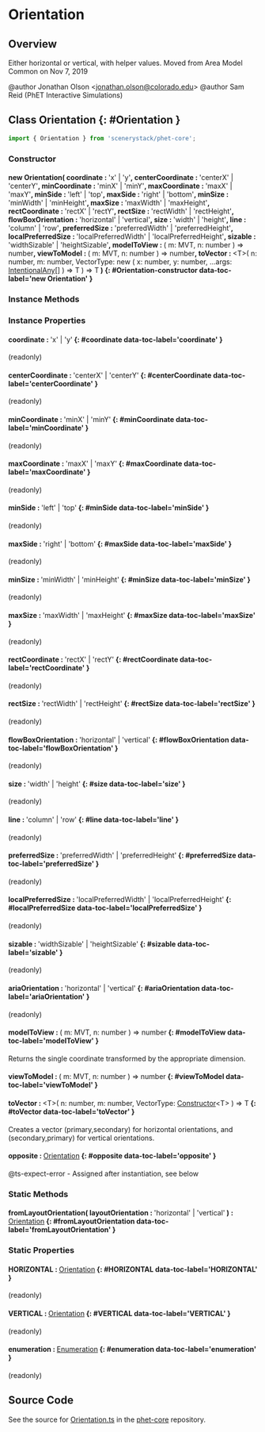 # Orientation

## Overview

Either horizontal or vertical, with helper values.  Moved from Area Model Common on Nov 7, 2019

@author Jonathan Olson &lt;jonathan.olson@colorado.edu&gt;
@author Sam Reid (PhET Interactive Simulations)

## Class Orientation {: #Orientation }


```js
import { Orientation } from 'scenerystack/phet-core';
```
### Constructor

#### new Orientation( coordinate : <span style="font-weight: 400;">'x' | 'y'</span>, centerCoordinate : <span style="font-weight: 400;">'centerX' | 'centerY'</span>, minCoordinate : <span style="font-weight: 400;">'minX' | 'minY'</span>, maxCoordinate : <span style="font-weight: 400;">'maxX' | 'maxY'</span>, minSide : <span style="font-weight: 400;">'left' | 'top'</span>, maxSide : <span style="font-weight: 400;">'right' | 'bottom'</span>, minSize : <span style="font-weight: 400;">'minWidth' | 'minHeight'</span>, maxSize : <span style="font-weight: 400;">'maxWidth' | 'maxHeight'</span>, rectCoordinate : <span style="font-weight: 400;">'rectX' | 'rectY'</span>, rectSize : <span style="font-weight: 400;">'rectWidth' | 'rectHeight'</span>, flowBoxOrientation : <span style="font-weight: 400;">'horizontal' | 'vertical'</span>, size : <span style="font-weight: 400;">'width' | 'height'</span>, line : <span style="font-weight: 400;">'column' | 'row'</span>, preferredSize : <span style="font-weight: 400;">'preferredWidth' | 'preferredHeight'</span>, localPreferredSize : <span style="font-weight: 400;">'localPreferredWidth' | 'localPreferredHeight'</span>, sizable : <span style="font-weight: 400;">'widthSizable' | 'heightSizable'</span>, modelToView : <span style="font-weight: 400;">( m: MVT, n: <span style="color: hsla(calc(var(--md-hue) + 180deg),80%,40%,1);">number</span> ) =&gt; <span style="color: hsla(calc(var(--md-hue) + 180deg),80%,40%,1);">number</span></span>, viewToModel : <span style="font-weight: 400;">( m: MVT, n: <span style="color: hsla(calc(var(--md-hue) + 180deg),80%,40%,1);">number</span> ) =&gt; <span style="color: hsla(calc(var(--md-hue) + 180deg),80%,40%,1);">number</span></span>, toVector : <span style="font-weight: 400;">&lt;T&gt;( n: <span style="color: hsla(calc(var(--md-hue) + 180deg),80%,40%,1);">number</span>, m: <span style="color: hsla(calc(var(--md-hue) + 180deg),80%,40%,1);">number</span>, VectorType: new ( x: <span style="color: hsla(calc(var(--md-hue) + 180deg),80%,40%,1);">number</span>, y: <span style="color: hsla(calc(var(--md-hue) + 180deg),80%,40%,1);">number</span>, ...args: [IntentionalAny](../phet-core/IntentionalAny.md)[] ) =&gt; T ) =&gt; T</span> ) {: #Orientation-constructor data-toc-label='new Orientation' }

### Instance Methods



### Instance Properties

#### coordinate : <span style="font-weight: 400;">'x' | 'y'</span> {: #coordinate data-toc-label='coordinate' }

(readonly)

#### centerCoordinate : <span style="font-weight: 400;">'centerX' | 'centerY'</span> {: #centerCoordinate data-toc-label='centerCoordinate' }

(readonly)

#### minCoordinate : <span style="font-weight: 400;">'minX' | 'minY'</span> {: #minCoordinate data-toc-label='minCoordinate' }

(readonly)

#### maxCoordinate : <span style="font-weight: 400;">'maxX' | 'maxY'</span> {: #maxCoordinate data-toc-label='maxCoordinate' }

(readonly)

#### minSide : <span style="font-weight: 400;">'left' | 'top'</span> {: #minSide data-toc-label='minSide' }

(readonly)

#### maxSide : <span style="font-weight: 400;">'right' | 'bottom'</span> {: #maxSide data-toc-label='maxSide' }

(readonly)

#### minSize : <span style="font-weight: 400;">'minWidth' | 'minHeight'</span> {: #minSize data-toc-label='minSize' }

(readonly)

#### maxSize : <span style="font-weight: 400;">'maxWidth' | 'maxHeight'</span> {: #maxSize data-toc-label='maxSize' }

(readonly)

#### rectCoordinate : <span style="font-weight: 400;">'rectX' | 'rectY'</span> {: #rectCoordinate data-toc-label='rectCoordinate' }

(readonly)

#### rectSize : <span style="font-weight: 400;">'rectWidth' | 'rectHeight'</span> {: #rectSize data-toc-label='rectSize' }

(readonly)

#### flowBoxOrientation : <span style="font-weight: 400;">'horizontal' | 'vertical'</span> {: #flowBoxOrientation data-toc-label='flowBoxOrientation' }

(readonly)

#### size : <span style="font-weight: 400;">'width' | 'height'</span> {: #size data-toc-label='size' }

(readonly)

#### line : <span style="font-weight: 400;">'column' | 'row'</span> {: #line data-toc-label='line' }

(readonly)

#### preferredSize : <span style="font-weight: 400;">'preferredWidth' | 'preferredHeight'</span> {: #preferredSize data-toc-label='preferredSize' }

(readonly)

#### localPreferredSize : <span style="font-weight: 400;">'localPreferredWidth' | 'localPreferredHeight'</span> {: #localPreferredSize data-toc-label='localPreferredSize' }

(readonly)

#### sizable : <span style="font-weight: 400;">'widthSizable' | 'heightSizable'</span> {: #sizable data-toc-label='sizable' }

(readonly)

#### ariaOrientation : <span style="font-weight: 400;">'horizontal' | 'vertical'</span> {: #ariaOrientation data-toc-label='ariaOrientation' }

(readonly)

#### modelToView : <span style="font-weight: 400;">( m: MVT, n: <span style="color: hsla(calc(var(--md-hue) + 180deg),80%,40%,1);">number</span> ) =&gt; <span style="color: hsla(calc(var(--md-hue) + 180deg),80%,40%,1);">number</span></span> {: #modelToView data-toc-label='modelToView' }

Returns the single coordinate transformed by the appropriate dimension.

#### viewToModel : <span style="font-weight: 400;">( m: MVT, n: <span style="color: hsla(calc(var(--md-hue) + 180deg),80%,40%,1);">number</span> ) =&gt; <span style="color: hsla(calc(var(--md-hue) + 180deg),80%,40%,1);">number</span></span> {: #viewToModel data-toc-label='viewToModel' }

#### toVector : <span style="font-weight: 400;">&lt;T&gt;( n: <span style="color: hsla(calc(var(--md-hue) + 180deg),80%,40%,1);">number</span>, m: <span style="color: hsla(calc(var(--md-hue) + 180deg),80%,40%,1);">number</span>, VectorType: [Constructor](../phet-core/Constructor.md)&lt;T&gt; ) =&gt; T</span> {: #toVector data-toc-label='toVector' }

Creates a vector (primary,secondary) for horizontal orientations, and (secondary,primary) for vertical orientations.

#### opposite : <span style="font-weight: 400;">[Orientation](../phet-core/Orientation.md)</span> {: #opposite data-toc-label='opposite' }

@ts-expect-error - Assigned after instantiation, see below

### Static Methods

#### fromLayoutOrientation( layoutOrientation : <span style="font-weight: 400;">'horizontal' | 'vertical'</span> ) : <span style="font-weight: 400;">[Orientation](../phet-core/Orientation.md)</span> {: #fromLayoutOrientation data-toc-label='fromLayoutOrientation' }

### Static Properties

#### HORIZONTAL : <span style="font-weight: 400;">[Orientation](../phet-core/Orientation.md)</span> {: #HORIZONTAL data-toc-label='HORIZONTAL' }

(readonly)

#### VERTICAL : <span style="font-weight: 400;">[Orientation](../phet-core/Orientation.md)</span> {: #VERTICAL data-toc-label='VERTICAL' }

(readonly)

#### enumeration : <span style="font-weight: 400;">[Enumeration](../phet-core/Enumeration.md)</span> {: #enumeration data-toc-label='enumeration' }

(readonly)



## Source Code

See the source for [Orientation.ts](https://github.com/phetsims/phet-core/blob/main/js/Orientation.ts) in the [phet-core](https://github.com/phetsims/phet-core) repository.
